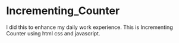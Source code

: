 # Incrementing_Counter
I did this to enhance my daily work experience. This is Incrementing Counter using html css and javascript. 
